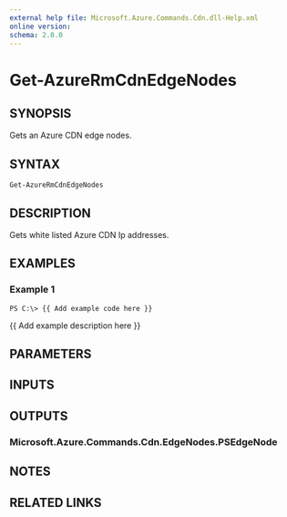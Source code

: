 ```yaml
---
external help file: Microsoft.Azure.Commands.Cdn.dll-Help.xml
online version: 
schema: 2.0.0
---
```


# Get-AzureRmCdnEdgeNodes

## SYNOPSIS
Gets an Azure CDN edge nodes.

## SYNTAX

```
Get-AzureRmCdnEdgeNodes
```

## DESCRIPTION
Gets white listed Azure CDN Ip addresses.

## EXAMPLES

### Example 1
```
PS C:\> {{ Add example code here }}
```

{{ Add example description here }}

## PARAMETERS

## INPUTS

## OUTPUTS

### Microsoft.Azure.Commands.Cdn.EdgeNodes.PSEdgeNode

## NOTES

## RELATED LINKS

